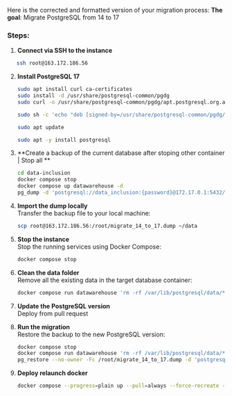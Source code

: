 Here is the corrected and formatted version of your migration process:
**The goal**: Migrate PostgreSQL from 14 to 17

### Steps:

1. **Connect via SSH to the instance** 
```bash
   ssh root@163.172.186.56
```
2. **Install PostgreSQL 17**  
    ```bash
    sudo apt install curl ca-certificates
    sudo install -d /usr/share/postgresql-common/pgdg
    sudo curl -o /usr/share/postgresql-common/pgdg/apt.postgresql.org.asc --fail https://www.postgresql.org/media/keys/ACCC4CF8.asc

    sudo sh -c 'echo "deb [signed-by=/usr/share/postgresql-common/pgdg/apt.postgresql.org.asc] https://apt.postgresql.org/pub/repos/apt $(lsb_release -cs)-pgdg main" > /etc/apt/sources.list.d/pgdg.list'

    sudo apt update

    sudo apt -y install postgresql
    ```

3. **Create a backup of the current database after stoping other container | Stop all **  
    ```bash
    cd data-inclusion
    docker compose stop
    docker compose up datawarehouse -d
    pg_dump -d 'postgresql://data_inclusion:{password}@172.17.0.1:5432/data_inclusion' --no-owner --no-acl -Fc -v -f /root/migrate_14_to_17.dump
    ```

4. **Import the dump locally**  
   Transfer the backup file to your local machine:

    ```bash
    scp root@163.172.186.56:/root/migrate_14_to_17.dump ~/data
    ```

5. **Stop the instance**  
   Stop the running services using Docker Compose:

    ```bash
    docker compose stop
    ```

6. **Clean the data folder**  
   Remove all the existing data in the target database container:

    ```bash
    docker compose run datawarehouse 'rm -rf /var/lib/postgresql/data/*'
    ```

7. **Update the PostgreSQL version**  
   Deploy from pull request

8. **Run the migration**  
   Restore the backup to the new PostgreSQL version:

    ```bash
    docker compose stop
    docker compose run datawarehouse 'rm -rf /var/lib/postgresql/data/*'
    pg_restore --no-owner -Fc /root/migrate_14_to_17.dump -d 'postgresql://datainclusion:{password}@172.17.0.1:5432/datainclusion' -j 8 -v
    ```

9. **Deploy relaunch docker**  
    ```Bash
    docker compose --progress=plain up --pull=always --force-recreate --remove-orphans --wait --wait-timeout 1200 --quiet-pull --detach
    ```